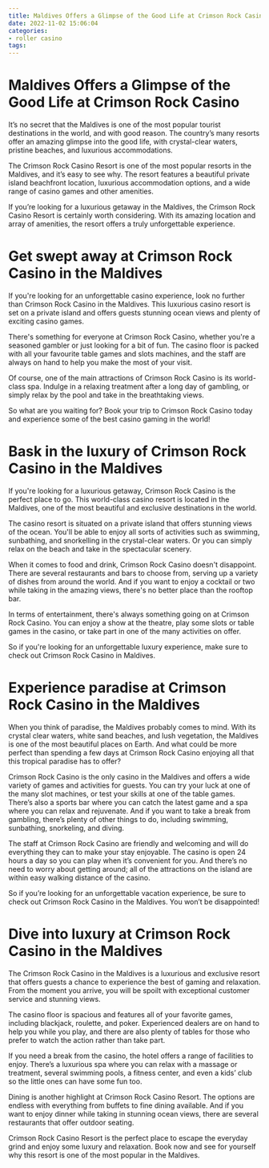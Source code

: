 ```yaml
---
title: Maldives Offers a Glimpse of the Good Life at Crimson Rock Casino
date: 2022-11-02 15:06:04
categories:
- roller casino
tags:
---
```



#  Maldives Offers a Glimpse of the Good Life at Crimson Rock Casino

It’s no secret that the Maldives is one of the most popular tourist destinations in the world, and with good reason. The country’s many resorts offer an amazing glimpse into the good life, with crystal-clear waters, pristine beaches, and luxurious accommodations.

The Crimson Rock Casino Resort is one of the most popular resorts in the Maldives, and it’s easy to see why. The resort features a beautiful private island beachfront location, luxurious accommodation options, and a wide range of casino games and other amenities.

If you’re looking for a luxurious getaway in the Maldives, the Crimson Rock Casino Resort is certainly worth considering. With its amazing location and array of amenities, the resort offers a truly unforgettable experience.

#  Get swept away at Crimson Rock Casino in the Maldives

If you're looking for an unforgettable casino experience, look no further than Crimson Rock Casino in the Maldives. This luxurious casino resort is set on a private island and offers guests stunning ocean views and plenty of exciting casino games.

There's something for everyone at Crimson Rock Casino, whether you're a seasoned gambler or just looking for a bit of fun. The casino floor is packed with all your favourite table games and slots machines, and the staff are always on hand to help you make the most of your visit.

Of course, one of the main attractions of Crimson Rock Casino is its world-class spa. Indulge in a relaxing treatment after a long day of gambling, or simply relax by the pool and take in the breathtaking views.

So what are you waiting for? Book your trip to Crimson Rock Casino today and experience some of the best casino gaming in the world!

#  Bask in the luxury of Crimson Rock Casino in the Maldives

If you're looking for a luxurious getaway, Crimson Rock Casino is the perfect place to go. This world-class casino resort is located in the Maldives, one of the most beautiful and exclusive destinations in the world.

The casino resort is situated on a private island that offers stunning views of the ocean. You'll be able to enjoy all sorts of activities such as swimming, sunbathing, and snorkelling in the crystal-clear waters. Or you can simply relax on the beach and take in the spectacular scenery.

When it comes to food and drink, Crimson Rock Casino doesn't disappoint. There are several restaurants and bars to choose from, serving up a variety of dishes from around the world. And if you want to enjoy a cocktail or two while taking in the amazing views, there's no better place than the rooftop bar.

In terms of entertainment, there's always something going on at Crimson Rock Casino. You can enjoy a show at the theatre, play some slots or table games in the casino, or take part in one of the many activities on offer.

So if you're looking for an unforgettable luxury experience, make sure to check out Crimson Rock Casino in Maldives.

#  Experience paradise at Crimson Rock Casino in the Maldives

When you think of paradise, the Maldives probably comes to mind. With its crystal clear waters, white sand beaches, and lush vegetation, the Maldives is one of the most beautiful places on Earth. And what could be more perfect than spending a few days at Crimson Rock Casino enjoying all that this tropical paradise has to offer?

Crimson Rock Casino is the only casino in the Maldives and offers a wide variety of games and activities for guests. You can try your luck at one of the many slot machines, or test your skills at one of the table games. There’s also a sports bar where you can catch the latest game and a spa where you can relax and rejuvenate. And if you want to take a break from gambling, there’s plenty of other things to do, including swimming, sunbathing, snorkeling, and diving.

The staff at Crimson Rock Casino are friendly and welcoming and will do everything they can to make your stay enjoyable. The casino is open 24 hours a day so you can play when it’s convenient for you. And there’s no need to worry about getting around; all of the attractions on the island are within easy walking distance of the casino.

So if you’re looking for an unforgettable vacation experience, be sure to check out Crimson Rock Casino in the Maldives. You won’t be disappointed!

#  Dive into luxury at Crimson Rock Casino in the Maldives

The Crimson Rock Casino in the Maldives is a luxurious and exclusive resort that offers guests a chance to experience the best of gaming and relaxation. From the moment you arrive, you will be spoilt with exceptional customer service and stunning views.

The casino floor is spacious and features all of your favorite games, including blackjack, roulette, and poker. Experienced dealers are on hand to help you while you play, and there are also plenty of tables for those who prefer to watch the action rather than take part.

If you need a break from the casino, the hotel offers a range of facilities to enjoy. There’s a luxurious spa where you can relax with a massage or treatment, several swimming pools, a fitness center, and even a kids’ club so the little ones can have some fun too.

Dining is another highlight at Crimson Rock Casino Resort. The options are endless with everything from buffets to fine dining available. And if you want to enjoy dinner while taking in stunning ocean views, there are several restaurants that offer outdoor seating.

Crimson Rock Casino Resort is the perfect place to escape the everyday grind and enjoy some luxury and relaxation. Book now and see for yourself why this resort is one of the most popular in the Maldives.